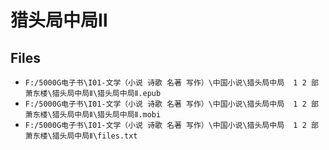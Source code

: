 # 猎头局中局Ⅱ

## Files

- `F:/5000G电子书\I01-文学（小说 诗歌 名著 写作）\中国小说\猎头局中局  1 2 部 萧东楼\猎头局中局Ⅱ\猎头局中局Ⅱ.epub`
- `F:/5000G电子书\I01-文学（小说 诗歌 名著 写作）\中国小说\猎头局中局  1 2 部 萧东楼\猎头局中局Ⅱ\猎头局中局Ⅱ.mobi`
- `F:/5000G电子书\I01-文学（小说 诗歌 名著 写作）\中国小说\猎头局中局  1 2 部 萧东楼\猎头局中局Ⅱ\files.txt`
